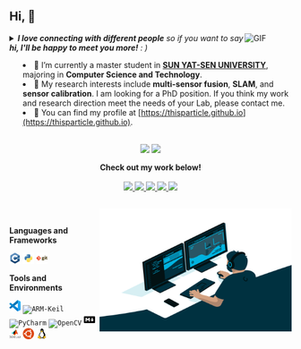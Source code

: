 ## Hi, 👋 

<img align="right" alt="GIF" src="https://media.giphy.com/media/LnQjpWaON8nhr21vNW/giphy.gif" width="84" title="Say HI"> <details><summary><em><b>I love connecting with different people</b> so if you want to say <b>hi, I'll be happy to meet you more!</b> : )</em>

<!--my introduction start-->

<!-- The one on the left is [thisparticle](https://github.com/thisparticle). -->

- 🏫 I’m currently a master student in **<a href="https://www.sysu.edu.cn/">[SUN YAT-SEN UNIVERSITY](http://www.sysu.edu.cn/)</a>**, majoring in **Computer Science and Technology**.
- 🌱 My research interests include **multi-sensor fusion**, **SLAM**, and **sensor calibration**. I am looking for a PhD position. If you think my work and research direction meet the needs of your Lab, please contact me.
- 🎈 You can find my profile at [https://thisparticle.github.io](https://thisparticle.github.io).

</summary>

<!--📫 You can get in touch with me by email at [@mail2.sysu.edu.cn](mailto:@mail2.sysu.edu.cn).-->

- 💬 Be free to ask me about anything [here](https://github.com/thisparticle/thisparticle/issues).

---
</details>



<!--my introduction end -->

<br>

<div align="center">
<span>  </span>
<img height="170px" src="https://github-readme-stats.vercel.app/api?username=thisparticle&title_color=333&text_color=777" /><span>  </span><img height="170px" src="https://github-readme-stats.vercel.app/api/top-langs/?username=thisparticle&layout=compact&langs_count=8&title_color=333&text_color=777" />
<span>  </span>
</div>

<p align="center">
  <strong>Check out my work below!</strong>
  <br><br>
  <a href="https://github.com/thisparticle">
    <img src="https://badges.strrl.dev/visits/thisparticle/thisparticle?style=flat-square&color=black&logo=github">
  </a>
  <a href="https://github.com/thisparticle">
    <img src="https://badges.strrl.dev/years/thisparticle?style=flat-square&color=black&logo=github">
  </a>
  <a href="https://github.com/thisparticle?tab=repositories">
    <img src="https://badges.strrl.dev/repos/thisparticle?style=flat-square&color=black&logo=github">
  </a>
  <a href="https://gist.github.com/thisparticle">
    <img src="https://badges.strrl.dev/gists/thisparticle?style=flat-square&color=black&logo=github">
  </a>
  <a href="https://github.com/thisparticle">
    <img src="https://badges.strrl.dev/commits/monthly/thisparticle?style=flat-square&color=black&logo=github">
  </a>
</p>


<h2></h2>

<img align="right" alt="GIF" src="README.assets/code.gif" width="343" height="220" title="Do what you like, and do it best!"> &nbsp;&nbsp;&nbsp;&nbsp;



**Languages and Frameworks**

<code><img height="20" src="https://raw.githubusercontent.com/github/explore/80688e429a7d4ef2fca1e82350fe8e3517d3494d/topics/cpp/cpp.png" alt="C++" title="C++"></code>
<code><img height="20" src="https://raw.githubusercontent.com/github/explore/80688e429a7d4ef2fca1e82350fe8e3517d3494d/topics/python/python.png" alt="Python" title="Python"></code>
<code><img height="20" src="https://raw.githubusercontent.com/github/explore/80688e429a7d4ef2fca1e82350fe8e3517d3494d/topics/git/git.png" alt="Git" title="Git"></code>

**Tools and Environments**

<code><img height="20" src="https://raw.githubusercontent.com/github/explore/80688e429a7d4ef2fca1e82350fe8e3517d3494d/topics/visual-studio-code/visual-studio-code.png" alt="VSCode" title="VSCode"></code>
<code><img height="20" src="https://user-images.githubusercontent.com/29084184/128668555-59d96329-2e64-4370-bfdc-89bf7a12aea8.png" alt="ARM-Keil" title="ARM-Keil"></code>
<code><img height="20" src="https://images.nowcoder.com/images/20180629/0_1530258305740_67F7BB46DE9FC78164CA628F2CE05C37" alt="PyCharm" title="PyCharm"></code>
<code><img height="20" src="https://camo.githubusercontent.com/ce9fb3389462f2c9444f863e410f0d17d04b216beba8749a015011887eadfbaf/68747470733a2f2f7777772e766563746f726c6f676f2e7a6f6e652f6c6f676f732f6f70656e63762f6f70656e63762d69636f6e2e737667" alt="OpenCV" title="OpenCV"></code>
<code><img height="20" src="https://raw.githubusercontent.com/github/explore/80688e429a7d4ef2fca1e82350fe8e3517d3494d/topics/markdown/markdown.png" alt="Markdown" title="MarkDown"></code>
<code><img height="20" src="https://raw.githubusercontent.com/github/explore/80688e429a7d4ef2fca1e82350fe8e3517d3494d/topics/matlab/matlab.png" alt="Matlab" title="Matlab"></code>
<code><img height="20" src="https://raw.githubusercontent.com/github/explore/80688e429a7d4ef2fca1e82350fe8e3517d3494d/topics/ubuntu/ubuntu.png" alt="Ubuntu" title="Ubuntu"></code>
<code><img height="20" src="https://raw.githubusercontent.com/github/explore/80688e429a7d4ef2fca1e82350fe8e3517d3494d/topics/linux/linux.png" alt="Linux" title="Linux"></code>
    
<br>


